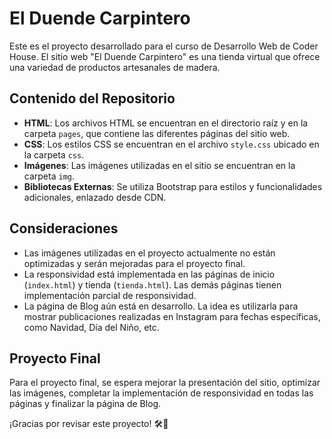 # El Duende Carpintero

Este es el proyecto desarrollado para el curso de Desarrollo Web de Coder House. 
El sitio web "El Duende Carpintero" es una tienda virtual que ofrece una variedad de productos artesanales de madera.

## Contenido del Repositorio
- **HTML**: Los archivos HTML se encuentran en el directorio raíz y en la carpeta `pages`, que contiene las diferentes páginas del sitio web.
- **CSS**: Los estilos CSS se encuentran en el archivo `style.css` ubicado en la carpeta `css`.
- **Imágenes**: Las imágenes utilizadas en el sitio se encuentran en la carpeta `img`.
- **Bibliotecas Externas**: Se utiliza Bootstrap para estilos y funcionalidades adicionales, enlazado desde CDN.

## Consideraciones
- Las imágenes utilizadas en el proyecto actualmente no están optimizadas y serán mejoradas para el proyecto final.
- La responsividad está implementada en las páginas de inicio (`index.html`) y tienda (`tienda.html`). 
    Las demás páginas tienen implementación parcial de responsividad.
- La página de Blog aún está en desarrollo. La idea es utilizarla para mostrar publicaciones realizadas en Instagram para fechas específicas, como Navidad, Día del Niño, etc.

## Proyecto Final
Para el proyecto final, se espera mejorar la presentación del sitio, optimizar las imágenes, completar la implementación de responsividad en todas las páginas y finalizar la página de Blog.


¡Gracias por revisar este proyecto! 🛠️🌟